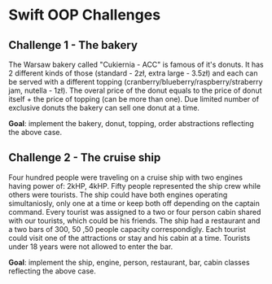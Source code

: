 # Swift OOP Challenges

## Challenge 1 - The bakery

The Warsaw bakery called "Cukiernia - ACC" is famous of it's donuts. It has 2 different kinds of those (standard - 2zł, extra large - 3.5zł) and each can be served with a different topping (cranberry/blueberry/raspberry/straberry jam, nutella - 1zł). The overal price of the donut equals to the price of donut itself + the price of topping (can be more than one). Due limited number of exclusive donuts the bakery can sell one donut at a time.

**Goal**: implement the bakery, donut, topping, order abstractions reflecting the above case.

## Challenge 2 - The cruise ship

Four hundred people were traveling on a cruise ship with two engines having power of: 2kHP, 4kHP. Fifty people represented the ship crew while others were tourists. The ship could have both engines operating simultaniosly, only one at a time or keep both off depending on the captain command.
Every tourist was assigned to a two or four person cabin shared with our tourists, which could be his friends. The ship had a restaurant and a two bars of 300, 50 ,50 people capacity correspondigly. Each tourist could visit one of the attractions or stay and his cabin at a time. Tourists under 18 years were not allowed to enter the bar. 


**Goal**: implement the ship, engine, person, restaurant, bar, cabin classes reflecting the above case.

